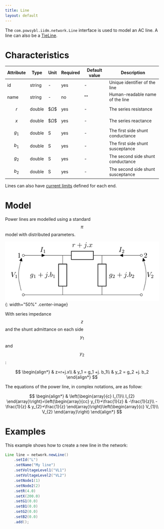 ```yaml
---
title: Line
layout: default
---
```


The `com.powsybl.iidm.network.Line` interface is used to model an AC line. A line can also be a [TieLine](tieLine.md).

# Characteristics

| Attribute | Type | Unit | Required | Default value | Description |
| --------- | ---- | ---- | -------- | ------------- | ----------- |
| id | string | - | yes | - | Unique identifier of the line|
| name | string | - | no | "" | Human-readable name of the line|
| $$r$$ | double | $$\Omega\$$ | yes | - | The series resistance |
| $$x$$ | double | $$\Omega\$$ | yes | - | The series reactance |
| $$g_1$$ | double | S | yes | - | The first side shunt conductance |
| $$b_1$$ | double | S | yes | - | The first side shunt susceptance |
| $$g_2$$ | double | S | yes | - | The second side shunt conductance |
| $$b_2$$ | double | S | yes | - | The second side shunt susceptance |

Lines can also have [current limits](currentLimits.md) defined for each end.

# Model
Power lines are modelled using a standard $$\pi$$ model with distributed parameters.

![Power line model](./images/line-model.svg){: width="50%" .center-image}

With series impedance $$z$$ and the shunt admittance on each side $$y_1$$ and $$y_2$$:

$$
\begin{align*}
    & z=r+j.x\\
    & y_1 = g_1 +j. b_1\\
    & y_2 = g_2 +j. b_2
\end{align*}
$$

The equations of the power line, in complex notations, are as follow:

$$
\begin{align*}
    & \left(\begin{array}{c}
    I_{1}\\
    I_{2}
    \end{array}\right)=\left(\begin{array}{cc}
    y_{1}+\frac{1}{z} & -\frac{1}{z}\\
    -\frac{1}{z} & y_{2}+\frac{1}{z}
    \end{array}\right)\left(\begin{array}{c}
    V_{1}\\
    V_{2}
    \end{array}\right)
\end{align*}
$$

# Examples
This example shows how to create a new line in the network:
```java
Line line = network.newLine()
    .setId("L")
    .setName("My line")
    .setVoltageLevel1("VL1")
    .setVoltageLevel2("VL2")
    .setNode1(1)
    .setNode2(2)
    .setR(4.0)
    .setX(200.0)
    .setG1(0.0)
    .setB1(0.0)
    .setG2(0.0)
    .setB2(0.0)
    .add();
```
